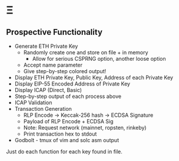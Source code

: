 # Ξ 

## Prospective Functionality
  * Generate ETH Private Key
    * Randomly create one and store on file + in memory
      * Allow for serious CSPRNG option, another loose option
    * Accept name parameter
    * Give step-by-step colored output!
  * Display ETH Private Key, Public Key, Address of each Private Key
  * Display EIP-55 Encoded Address of Private Key
  * Display ICAP (Direct, Basic)
  * Step-by-step output of each process above
  * ICAP Validation
  * Transaction Generation
    * RLP Encode -> Keccak-256 hash -> ECDSA Signature
    * Payload of RLP Encode + ECDSA Sig 
    * Note: Request network (mainnet, ropsten, rinkeby)
    * Print transaction hex to stdout
  * Godbolt - tmux of vim and solc asm output

Just do each function for each key found in file.
